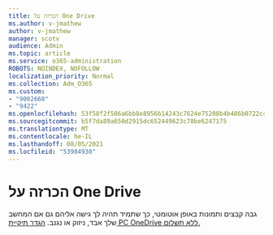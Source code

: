 ```yaml
---
title: הכרזה על One Drive
ms.author: v-jmathew
author: v-jmathew
manager: scotv
audience: Admin
ms.topic: article
ms.service: o365-administration
ROBOTS: NOINDEX, NOFOLLOW
localization_priority: Normal
ms.collection: Adm_O365
ms.custom:
- "9002660"
- "9422"
ms.openlocfilehash: 53f58f2f506a6bb8e8956b14243c7624e75208b4b486b0722c40ab895a303796
ms.sourcegitcommit: b5f7da89a650d2915dc652449623c78be6247175
ms.translationtype: MT
ms.contentlocale: he-IL
ms.lasthandoff: 08/05/2021
ms.locfileid: "53984930"
---
```

# <a name="one-drive-announcement"></a>הכרזה על One Drive

גבה קבצים ותמונות באופן אוטומטי, כך שתמיד תהיה לך גישה אליהם גם אם המחשב שלך אבד, ניזוק או נגנב. [הגדר תיקיית PC OneDrive ללא תשלום.](https://www.microsoft.com/microsoft-365/onedrive/pc-cloud-backup)
